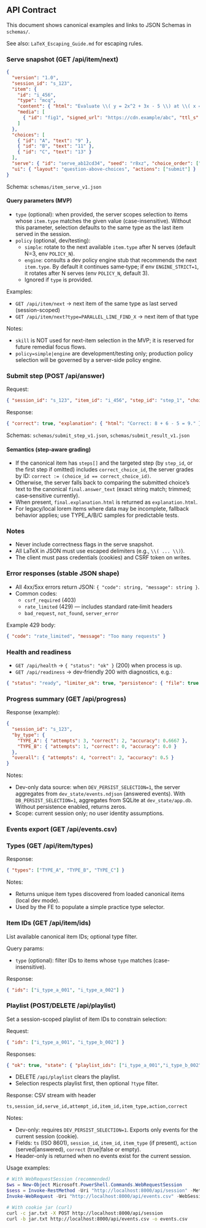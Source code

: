 ## API Contract

This document shows canonical examples and links to JSON Schemas in `schemas/`.

See also: `LaTeX_Escaping_Guide.md` for escaping rules.

### Serve snapshot (GET /api/item/next)
```json
{
  "version": "1.0",
  "session_id": "s_123",
  "item": {
    "id": "i_456",
    "type": "mcq",
    "content": { "html": "Evaluate \\( y = 2x^2 + 3x - 5 \\) at \\( x = 2 \\)." },
    "media": [
      { "id": "fig1", "signed_url": "https://cdn.example/abc", "ttl_s": 120, "alt": "Quadratic diagram" }
    ]
  },
  "choices": [
    { "id": "A", "text": "9" },
    { "id": "B", "text": "11" },
    { "id": "C", "text": "13" }
  ],
  "serve": { "id": "serve_ab12cd34", "seed": "r8xz", "choice_order": ["B","C","A"], "watermark": "u_abc_2025-10-09" },
  "ui": { "layout": "question-above-choices", "actions": ["submit"] }
}
```

Schema: `schemas/item_serve_v1.json`

#### Query parameters (MVP)
- `type` (optional): when provided, the server scopes selection to items whose `item.type` matches the given value (case-insensitive). Without this parameter, selection defaults to the same type as the last item served in the session.
- `policy` (optional, dev/testing):
  - `simple`: rotate to the next available `item.type` after N serves (default N=3, env `POLICY_N`).
  - `engine`: consults a dev policy engine stub that recommends the next `item.type`. By default it continues same‑type; if env `ENGINE_STRICT=1`, it rotates after N serves (env `POLICY_N`, default 3).
  - Ignored if `type` is provided.

Examples:
- `GET /api/item/next` → next item of the same type as last served (session-scoped)
- `GET /api/item/next?type=PARALLEL_LINE_FIND_X` → next item of that type

Notes:
- `skill` is NOT used for next-item selection in the MVP; it is reserved for future remedial focus flows.
- `policy=simple|engine` are development/testing only; production policy selection will be governed by a server-side policy engine.

### Submit step (POST /api/answer)
Request:
```json
{ "session_id": "s_123", "item_id": "i_456", "step_id": "step_1", "choice_id": "B", "serve_id": "serve_ab12cd34" }
```

Response:
```json
{ "correct": true, "explanation": { "html": "Correct: 8 + 6 - 5 = 9." }, "next_step": { "id": "step_2" }, "attempt_id": "attempt_ef567890" }
```

Schemas: `schemas/submit_step_v1.json`, `schemas/submit_result_v1.json`

#### Semantics (step‑aware grading)
- If the canonical item has `steps[]` and the targeted step (by `step_id`, or the first step if omitted) includes `correct_choice_id`, the server grades by ID: `correct := (choice_id == correct_choice_id)`.
- Otherwise, the server falls back to comparing the submitted choice’s text to the canonical `final.answer_text` (exact string match; trimmed; case‑sensitive currently).
- When present, `final.explanation.html` is returned as `explanation.html`.
- For legacy/local lorem items where data may be incomplete, fallback behavior applies; use TYPE_A/B/C samples for predictable tests.

### Notes
- Never include correctness flags in the serve snapshot.
- All LaTeX in JSON must use escaped delimiters (e.g., `\\( ... \\)`).
- The client must pass credentials (cookies) and CSRF token on writes.

### Error responses (stable JSON shape)
- All 4xx/5xx errors return JSON: `{ "code": string, "message": string }`.
- Common codes:
  - `csrf_required` (403)
  - `rate_limited` (429) — includes standard rate‑limit headers
  - `bad_request`, `not_found`, `server_error`

Example 429 body:
```json
{ "code": "rate_limited", "message": "Too many requests" }
```

### Health and readiness
- `GET /api/health` → `{ "status": "ok" }` (200) when process is up.
- `GET /api/readiness` → dev‑friendly 200 with diagnostics, e.g.:
```json
{ "status": "ready", "limiter_ok": true, "persistence": { "file": true, "db": false } }
```

### Progress summary (GET /api/progress)
Response (example):
```json
{
  "session_id": "s_123",
  "by_type": {
    "TYPE_A": { "attempts": 3, "correct": 2, "accuracy": 0.6667 },
    "TYPE_B": { "attempts": 1, "correct": 0, "accuracy": 0.0 }
  },
  "overall": { "attempts": 4, "correct": 2, "accuracy": 0.5 }
}
```

Notes:
- Dev-only data source: when `DEV_PERSIST_SELECTION=1`, the server aggregates from `dev_state/events.ndjson` (answered events). With `DB_PERSIST_SELECTION=1`, aggregates from SQLite at `dev_state/app.db`. Without persistence enabled, returns zeros.
- Scope: current session only; no user identity assumptions.

### Events export (GET /api/events.csv)
### Types (GET /api/item/types)
Response:
```json
{ "types": ["TYPE_A", "TYPE_B", "TYPE_C"] }
```

Notes:
- Returns unique item types discovered from loaded canonical items (local dev mode).
- Used by the FE to populate a simple practice type selector.

### Item IDs (GET /api/item/ids)
List available canonical item IDs; optional type filter.

Query params:
- `type` (optional): filter IDs to items whose `type` matches (case-insensitive).

Response:
```json
{ "ids": ["i_type_a_001", "i_type_a_002"] }
```

### Playlist (POST/DELETE /api/playlist)
Set a session-scoped playlist of item IDs to constrain selection:

Request:
```json
{ "ids": ["i_type_a_001", "i_type_b_002"] }
```

Responses:
```json
{ "ok": true, "state": { "playlist_ids": ["i_type_a_001","i_type_b_002"], "recent_ids": [], "serves_in_current_type": 0 } }
```

- DELETE `/api/playlist` clears the playlist.
- Selection respects playlist first, then optional `?type` filter.

Response: CSV stream with header
```
ts,session_id,serve_id,attempt_id,item_id,item_type,action,correct
```

Notes:
- Dev-only: requires `DEV_PERSIST_SELECTION=1`. Exports only events for the current session (cookie).
- Fields: `ts` (ISO 8601), `session_id`, `item_id`, `item_type` (if present), `action` (served|answered), `correct` (true|false or empty).
- Header-only is returned when no events exist for the current session.

Usage examples:
```powershell
# With WebRequestSession (recommended)
$ws = New-Object Microsoft.PowerShell.Commands.WebRequestSession
$sess = Invoke-RestMethod -Uri "http://localhost:8000/api/session" -Method Post -WebSession $ws
Invoke-WebRequest -Uri "http://localhost:8000/api/events.csv" -WebSession $ws -OutFile events.csv
```
```bash
# With cookie jar (curl)
curl -c jar.txt -X POST http://localhost:8000/api/session
curl -b jar.txt http://localhost:8000/api/events.csv -o events.csv
```
